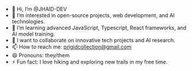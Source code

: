 - 👋 Hi, I’m @JHAID-DEV
- 👀 I’m interested in open-source projects, web development, and AI technologies.
- 🌱 I’m learning advanced JavaScript, Typescript, React frameworks, and AI model training.
- 💞️ I want to collaborate on innovative tech projects and AI research.
- 📫 How to reach me: prigidcollection@gmail.com
- 😄 Pronouns: they/them
- ⚡ Fun fact: I love hiking and exploring new trails in my free time.

<!---
JHAID-DEV/JHAID-DEV is a ✨ special ✨ repository because its `README.md` (this file) appears on your GitHub profile.
You can click the Preview link to take a look at your changes.
--->
